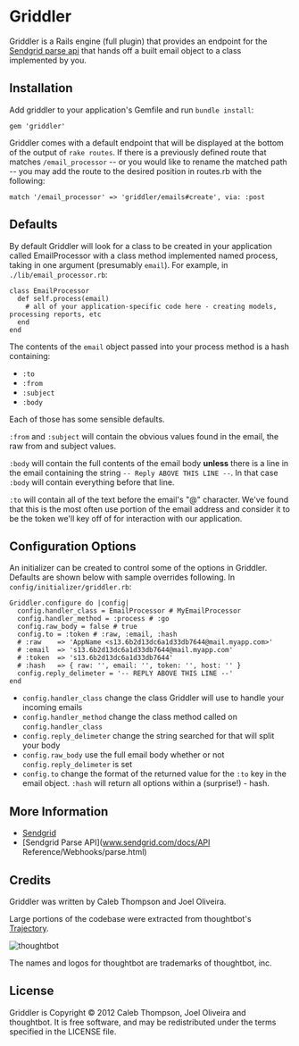 Griddler
========

Griddler is a Rails engine (full plugin) that provides an endpoint for the [Sendgrid parse api](http://sendgrid.com/docs/API%20Reference/Webhooks/parse.html) that hands off a built email object to a class implemented by you.

Installation
------------

Add griddler to your application's Gemfile and run `bundle install`:

```
gem 'griddler'
```

Griddler comes with a default endpoint that will be displayed at the bottom of the output of `rake routes`. If there is a previously defined route that matches `/email_processor` -- or you would like to rename the matched path -- you may add the route to the desired position in routes.rb with the following:

`match '/email_processor' => 'griddler/emails#create', via: :post`

Defaults
--------

By default Griddler will look for a class to be created in your application called EmailProcessor with a class method implemented named process, taking in one argument (presumably `email`).  For example, in `./lib/email_processor.rb`:

```
class EmailProcessor
  def self.process(email)
    # all of your application-specific code here - creating models, processing reports, etc
  end
end
```

The contents of the `email` object passed into your process method is a hash containing:

* `:to`
* `:from`
* `:subject`
* `:body`

Each of those has some sensible defaults.

`:from` and `:subject` will contain the obvious values found in the email, the raw from and subject values.

`:body` will contain the full contents of the email body **unless** there is a line in the email containing the string `-- Reply ABOVE THIS LINE --`. In that case `:body` will contain everything before that line.

`:to` will contain all of the text before the email's "@" character. We've found that this is the most often use portion of the email address and consider it to be the token we'll key off of for interaction with our application.

Configuration Options
---------------------

An initializer can be created to control some of the options in Griddler. Defaults are shown below with sample overrides following.  In `config/initializer/griddler.rb`:

```
Griddler.configure do |config|
  config.handler_class = EmailProcessor # MyEmailProcessor
  config.handler_method = :process # :go
  config.raw_body = false # true
  config.to = :token # :raw, :email, :hash
  # :raw    => 'AppName <s13.6b2d13dc6a1d33db7644@mail.myapp.com>'
  # :email  => 's13.6b2d13dc6a1d33db7644@mail.myapp.com'
  # :token  => 's13.6b2d13dc6a1d33db7644'
  # :hash   => { raw: '', email: '', token: '', host: '' }
  config.reply_delimeter = '-- REPLY ABOVE THIS LINE --'
end
```

* `config.handler_class` change the class Griddler will use to handle your incoming emails
* `config.handler_method` change the class method called on `config.handler_class`
* `config.reply_delimeter` change the string searched for that will split your body
* `config.raw_body` use the full email body whether or not `config.reply_delimeter` is set
* `config.to` change the format of the returned value for the `:to` key in the email object. `:hash` will return all options within a (surprise!) - hash.

More Information
----------------

* [Sendgrid](http://www.sendgrid.com)
* [Sendgrid Parse API](www.sendgrid.com/docs/API Reference/Webhooks/parse.html)

Credits
-------

Griddler was written by Caleb Thompson and Joel Oliveira. 

Large portions of the codebase were extracted from thoughtbot's [Trajectory](http://www.apptrajectory.com).

![thoughtbot](http://thoughtbot.com/images/tm/logo.png)

The names and logos for thoughtbot are trademarks of thoughtbot, inc.

License
-------

Griddler is Copyright © 2012 Caleb Thompson, Joel Oliveira and thoughtbot. It is free software, and may be redistributed under the terms specified in the LICENSE file.
